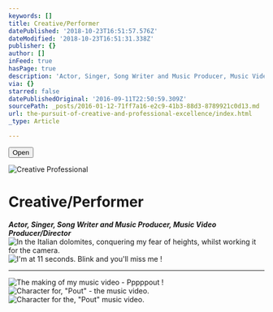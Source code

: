 ```yaml
---
keywords: []
title: Creative/Performer
datePublished: '2018-10-23T16:51:57.576Z'
dateModified: '2018-10-23T16:51:31.338Z'
publisher: {}
author: []
inFeed: true
hasPage: true
description: 'Actor, Singer, Song Writer and Music Producer, Music Video Producer/Director'
via: {}
starred: false
datePublishedOriginal: '2016-09-11T22:50:59.309Z'
sourcePath: _posts/2016-01-12-71ff7a16-e2c9-41b3-88d3-8789921c0d13.md
url: the-pursuit-of-creative-and-professional-excellence/index.html
_type: Article

---
```

<button data-role="cta" style="">Open</button>

![Creative Professional](https://imgflo.herokuapp.com/graph/2b2431f8e7ba7b0/55f78b464661b1a6059dc0e382f71e31/croprotate.jpg?cropheight=3965&cropwidth=3160&degrees=0&input=https%3A%2F%2Fthe-grid-user-content.s3-us-west-2.amazonaws.com%2F21ffe5f2-3561-456f-ad49-72081163a40f.jpg&x=0&y=0)

# Creative/Performer

_**Actor, Singer, Song Writer and Music Producer, Music Video Producer/Director**_
![In the Italian dolomites, conquering my fear of heights, whilst working it for the camera.](https://s3-us-west-2.amazonaws.com/the-grid-img/p/49c1dd6bf8d4d6777d6032539c08c8a78b1e6aa3.png)
![I'm at 11 seconds. Blink and you'll miss me !](https://s3-us-west-2.amazonaws.com/the-grid-img/p/436a38e05ff5807d288ba6c94549118c18307367.png)

---

![The making of my music video - Pppppout !](https://the-grid-user-content.s3-us-west-2.amazonaws.com/a20755b1-f0b0-46f8-b49b-8b36f2dcd30c.png)
![Character for, "Pout" - the music video.](https://the-grid-user-content.s3-us-west-2.amazonaws.com/69d1fffe-7e47-4aee-a3d9-8f8f05bd49b1.png)
![ Character for the, "Pout" music video.](https://s3-us-west-2.amazonaws.com/the-grid-img/p/5b24aec0a370c0b56a62c51f675d84be04aab947.jpg)